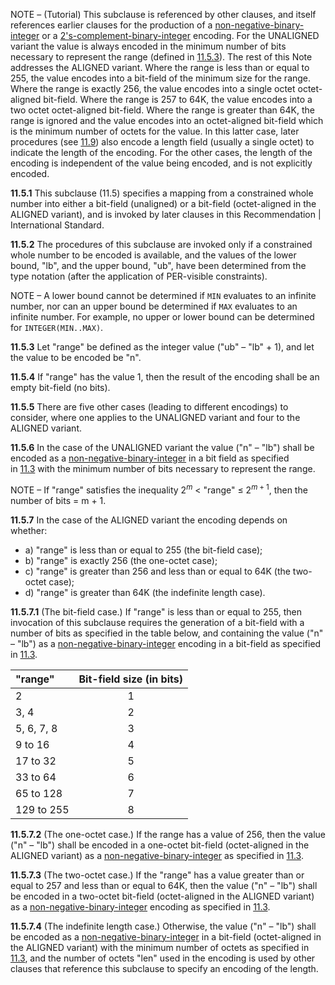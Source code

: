 
NOTE – (Tutorial) This subclause is referenced by other clauses, and itself references earlier clauses for the production of a [non-negative-binary-integer](./11.3%20Encoding%20as%20a%20non-negative-binary-integer.md) or a [2's-complement-binary-integer](./11.4%20Encoding%20as%20a%202's-complement-binary-integer.md) encoding. For the UNALIGNED variant the value is always encoded in the minimum number of bits necessary to represent the range (defined in [11.5.3](11.5%20Encoding%20of%20a%20constrained%20whole%20number.md#user-content-^19a7f9)). The rest of this Note addresses the ALIGNED variant. Where the range is less than or equal to 255, the value encodes into a bit-field of the minimum size for the range. Where the range is exactly 256, the value encodes into a single octet octet-aligned bit-field. Where the range is 257 to 64K, the value encodes into a two octet octet-aligned bit-field. Where the range is greater than 64K, the range is ignored and the value encodes into an octet-aligned bit-field which is the minimum number of octets for the value. In this latter case, later procedures (see [11.9](./11.9%20General%20rules%20for%20encoding%20a%20length%20determinant.md)) also encode a length field (usually a single octet) to indicate the length of the encoding. For the other cases, the length of the encoding is independent of the value being encoded, and is not explicitly encoded.

**11.5.1** This subclause (11.5) specifies a mapping from a constrained whole number into either a bit-field (unaligned) or a bit-field (octet-aligned in the ALIGNED variant), and is invoked by later clauses in this Recommendation | International Standard.

**11.5.2** The procedures of this subclause are invoked only if a constrained whole number to be encoded is available, and the values of the lower bound, "lb", and the upper bound, "ub", have been determined from the type notation (after the application of PER-visible constraints).

NOTE – A lower bound cannot be determined if `MIN` evaluates to an infinite number, nor can an upper bound be determined if `MAX` evaluates to an infinite number. For example, no upper or lower bound can be determined for `INTEGER(MIN..MAX)`.

**11.5.3** Let "range" be defined as the integer value ("ub" – "lb" + 1), and let the value to be encoded be "n". <a id="^19a7f9"></a>

**11.5.4** If "range" has the value 1, then the result of the encoding shall be an empty bit-field (no bits).

**11.5.5** There are five other cases (leading to different encodings) to consider, where one applies to the UNALIGNED variant and four to the ALIGNED variant.

**11.5.6** In the case of the UNALIGNED variant the value ("n" – "lb") shall be encoded as a [non-negative-binary-integer](./11.3%2520Encoding%2520as%2520a%2520non-negative-binary-integer.md#) in a bit field as specified in [11.3](./11.3%2520Encoding%2520as%2520a%2520non-negative-binary-integer.md#.md#) with the minimum number of bits necessary to represent the range.

NOTE – If "range" satisfies the inequality $2^m$ < "range" ≤ $2^{m + 1}$, then the number of bits = m + 1.

**11.5.7** In the case of the ALIGNED variant the encoding depends on whether:

- a) "range" is less than or equal to 255 (the bit-field case);
- b) "range" is exactly 256 (the one-octet case);
- c) "range" is greater than 256 and less than or equal to 64K (the two-octet case);
- d) "range" is greater than 64K (the indefinite length case).

**11.5.7.1** (The bit-field case.) If "range" is less than or equal to 255, then invocation of this subclause requires the generation of a bit-field with a number of bits as specified in the table below, and containing the value ("n" – "lb") as a [non-negative-binary-integer](./11.3%20Encoding%20as%20a%20non-negative-binary-integer.md) encoding in a bit-field as specified in [11.3](./11.3%20Encoding%20as%20a%20non-negative-binary-integer.md).

| "range" | Bit-field size (in bits) |
|:-|:-:|
| 2 | 1 |
| 3, 4 | 2 |
| 5, 6, 7, 8 | 3 |
| 9 to 16 | 4 |
| 17 to 32 | 5 |
| 33 to 64 | 6 |
| 65 to 128 | 7 |
| 129 to 255 | 8 |

**11.5.7.2** (The one-octet case.) If the range has a value of 256, then the value ("n" – "lb") shall be encoded in a one-octet bit-field (octet-aligned in the ALIGNED variant) as a [non-negative-binary-integer](./11.3%20Encoding%20as%20a%20non-negative-binary-integer.md) as specified in [11.3](./11.3%20Encoding%20as%20a%20non-negative-binary-integer.md).

**11.5.7.3** (The two-octet case.) If the "range" has a value greater than or equal to 257 and less than or equal to 64K, then the value ("n" – "lb") shall be encoded in a two-octet bit-field (octet-aligned in the ALIGNED variant) as a [non-negative-binary-integer](./11.3%20Encoding%20as%20a%20non-negative-binary-integer.md) encoding as specified in [11.3](./11.3%20Encoding%20as%20a%20non-negative-binary-integer.md).

**11.5.7.4** (The indefinite length case.) Otherwise, the value ("n" – "lb") shall be encoded as a [non-negative-binary-integer](./11.3%20Encoding%20as%20a%20non-negative-binary-integer.md) in a bit-field (octet-aligned in the ALIGNED variant) with the minimum number of octets as specified in [11.3](./11.3%20Encoding%20as%20a%20non-negative-binary-integer.md), and the number of octets "len" used in the encoding is used by other clauses that reference this subclause to specify an encoding of the length. <a id="^74f748"></a>
